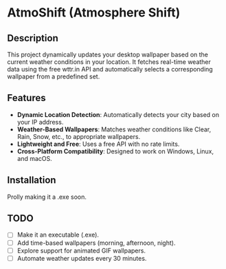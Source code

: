 # AtmoShift (Atmosphere Shift)

## Description
This project dynamically updates your desktop wallpaper based on the current weather conditions in your location. It fetches real-time weather data using the free wttr.in API and automatically selects a corresponding wallpaper from a predefined set.

## Features
- **Dynamic Location Detection**: Automatically detects your city based on your IP address.  
- **Weather-Based Wallpapers**: Matches weather conditions like Clear, Rain, Snow, etc., to appropriate wallpapers.  
- **Lightweight and Free**: Uses a free API with no rate limits.  
- **Cross-Platform Compatibility**: Designed to work on Windows, Linux, and macOS.  

## Installation
Prolly making it a .exe soon.

## TODO
- [ ] Make it an executable (.exe).  
- [ ] Add time-based wallpapers (morning, afternoon, night).  
- [ ] Explore support for animated GIF wallpapers.  
- [ ] Automate weather updates every 30 minutes.  
